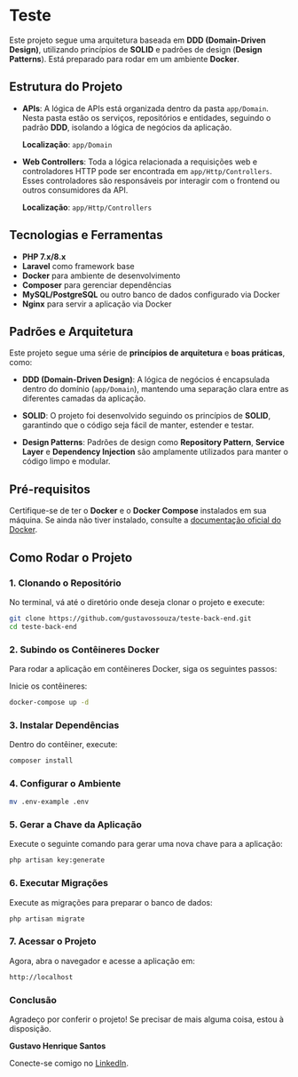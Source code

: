 # Teste

Este projeto segue uma arquitetura baseada em **DDD (Domain-Driven Design)**, utilizando princípios de **SOLID** e padrões de design (**Design Patterns**). Está preparado para rodar em um ambiente **Docker**.

## Estrutura do Projeto

- **APIs**: A lógica de APIs está organizada dentro da pasta `app/Domain`. Nesta pasta estão os serviços, repositórios e entidades, seguindo o padrão **DDD**, isolando a lógica de negócios da aplicação.
  
  **Localização**: `app/Domain`
  
- **Web Controllers**: Toda a lógica relacionada a requisições web e controladores HTTP pode ser encontrada em `app/Http/Controllers`. Esses controladores são responsáveis por interagir com o frontend ou outros consumidores da API.

  **Localização**: `app/Http/Controllers`

## Tecnologias e Ferramentas

- **PHP 7.x/8.x**
- **Laravel** como framework base
- **Docker** para ambiente de desenvolvimento
- **Composer** para gerenciar dependências
- **MySQL/PostgreSQL** ou outro banco de dados configurado via Docker
- **Nginx** para servir a aplicação via Docker

## Padrões e Arquitetura

Este projeto segue uma série de **princípios de arquitetura** e **boas práticas**, como:

- **DDD (Domain-Driven Design)**: A lógica de negócios é encapsulada dentro do domínio (`app/Domain`), mantendo uma separação clara entre as diferentes camadas da aplicação.
  
- **SOLID**: O projeto foi desenvolvido seguindo os princípios de **SOLID**, garantindo que o código seja fácil de manter, estender e testar.

- **Design Patterns**: Padrões de design como **Repository Pattern**, **Service Layer** e **Dependency Injection** são amplamente utilizados para manter o código limpo e modular.

## Pré-requisitos

Certifique-se de ter o **Docker** e o **Docker Compose** instalados em sua máquina. Se ainda não tiver instalado, consulte a [documentação oficial do Docker](https://docs.docker.com/get-docker/).

## Como Rodar o Projeto

### 1. Clonando o Repositório

No terminal, vá até o diretório onde deseja clonar o projeto e execute:

```bash
git clone https://github.com/gustavossouza/teste-back-end.git
cd teste-back-end
```

### 2. Subindo os Contêineres Docker

Para rodar a aplicação em contêineres Docker, siga os seguintes passos:

Inicie os contêineres:

```bash
docker-compose up -d
```

### 3. Instalar Dependências

Dentro do contêiner, execute:

```bash
composer install
```

### 4. Configurar o Ambiente

```bash
mv .env-example .env
```

### 5. Gerar a Chave da Aplicação

Execute o seguinte comando para gerar uma nova chave para a aplicação:

```bash
php artisan key:generate
```

### 6. Executar Migrações

Execute as migrações para preparar o banco de dados:

```bash
php artisan migrate
```

### 7. Acessar o Projeto

Agora, abra o navegador e acesse a aplicação em:

```bash
http://localhost
```

### Conclusão

Agradeço por conferir o projeto! Se precisar de mais alguma coisa, estou à disposição.

**Gustavo Henrique Santos**

Conecte-se comigo no [LinkedIn](https://www.linkedin.com/in/gustavohssouza/).

